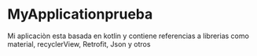 # MyApplicationprueba

Mi aplicaciòn esta basada en kotlin y contiene referencias a librerias como material, recyclerView, Retrofit, Json y otros


